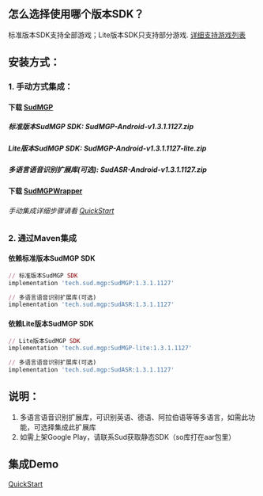 ## 怎么选择使用哪个版本SDK？
标准版本SDK支持全部游戏；Lite版本SDK只支持部分游戏. [详细支持游戏列表](https://docs.sud.tech/zh-CN/app/Client/StartUp.html)

## 安装方式：
### 1. 手动方式集成：
#### 下载 [SudMGP](https://github.com/SudTechnology/sud-mgp-android/releases)
##### 标准版本SudMGP SDK: SudMGP-Android-v1.3.1.1127.zip
##### Lite版本SudMGP SDK: SudMGP-Android-v1.3.1.1127-lite.zip
##### 多语言语音识别扩展库(可选): SudASR-Android-v1.3.1.1127.zip
#### 下载 [SudMGPWrapper](https://github.com/SudTechnology/hello-sud-plus-android/tree/master/project/SudMGPWrapper)
###### 手动集成详细步骤请看 [QuickStart](https://github.com/SudTechnology/hello-sud-plus-android/blob/master/project/QuickStart/README.md)
### 2. 通过Maven集成
#### 依赖标准版本SudMGP SDK
```ruby
// 标准版本SudMGP SDK
implementation 'tech.sud.mgp:SudMGP:1.3.1.1127'

// 多语言语音识别扩展库(可选)
implementation 'tech.sud.mgp:SudASR:1.3.1.1127'
```
#### 依赖Lite版本SudMGP SDK
```ruby
// Lite版本SudMGP SDK
implementation 'tech.sud.mgp:SudMGP-lite:1.3.1.1127'

// 多语言语音识别扩展库(可选)
implementation 'tech.sud.mgp:SudASR:1.3.1.1127'
```

## 说明：  
1. 多语言语音识别扩展库，可识别英语、德语、阿拉伯语等等多语言，如需此功能，可选择集成此扩展库   
2. 如需上架Google Play，请联系Sud获取静态SDK（so库打在aar包里）

## 集成Demo
[QuickStart](https://github.com/SudTechnology/hello-sud-plus-android/blob/master/project/QuickStart/README.md)
